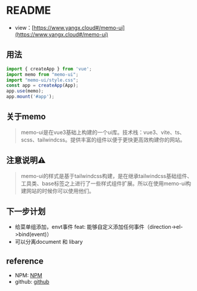 # README
+ view：[https://www.yangx.cloud#/memo-ui](https://www.yangx.cloud#/memo-ui)
## 用法
```typescript
import { createApp } from 'vue';
import memo from "memo-ui";
import "memo-ui/style.css";
const app = createApp(App);
app.use(memo);
app.mount('#app');
```
## 关于memo
> memo-ui是在vue3基础上构建的一个ui库。技术栈：vue3、vite、ts、scss、tailwindcss。提供丰富的组件以便于更快更高效构建你的网站。
## 注意说明⚠️
> memo-ui的样式是基于tailwindcss构建，是在继承tailwindcss基础组件、工具类、base标签之上进行了一些样式组件扩展。所以在使用memo-ui构建网站的时候你可以使用他们。
## 下一步计划
+ 给菜单组添加，envt事件 feat: 能够自定义添加任何事件（direction->el->bind(event)）
+ 可以分离document 和 libary
## reference

+ NPM: [NPM](https://www.npmjs.com/package/memo-ui)
+ github: [github](https://github.com/Mrxyy/memo-ui)
